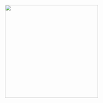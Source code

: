 
<p align="center">
  <img  src="https://media.tenor.com/rM2I-qktFPkAAAAd/korone-inugami.gif" width="300">
</p>

